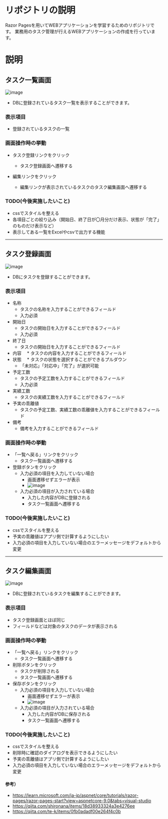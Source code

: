 # リポジトリの説明
Razor Pagesを用いてWEBアプリケーションを学習するためのリポジトリです。
業務用のタスク管理が行えるWEBアプリケーションの作成を行っています。

# 説明
## タスク一覧画面
![image](https://github.com/user-attachments/assets/c5ae5c38-fec5-450e-a00e-7ffe328135d6)

* DBに登録されているタスク一覧を表示することができます。
### 表示項目
* 登録されているタスクの一覧

### 画面操作時の挙動
* タスク登録リンクをクリック
   * タスク登録画面へ遷移する
 
* 編集リンクをクリック
   * 編集リンクが表示されているタスクのタスク編集画面へ遷移する
 
### TODO(今後実施したいこと)
* cssでスタイルを整える
* 各項目ごとの絞り込み（開始日、終了日が〇月分だけ表示、状態が「完了」のものだけ表示など）
* 表示してある一覧をExcelやcsvで出力する機能
----
## タスク登録画面
![image](https://github.com/user-attachments/assets/b7f6b507-1da9-4adf-bffa-4b378fd97ace)

* DBにタスクを登録することができます。
### 表示項目
* 名称
  * タスクの名称を入力することができるフィールド
  * 入力必須 
* 開始日
  * タスクの開始日を入力することができるフィールド
  * 入力必須
* 終了日
  * タスクの開始日を入力することができるフィールド
* 内容
　* タスクの内容を入力することができるフィールド
* 状態
　* タスクの状態を選択することができるプルダウン
  * 「未対応」「対応中」「完了」が選択可能
* 予定工数
  * タスクの予定工数を入力することができるフィールド
  * 入力必須
* 実績工数
  * タスクの実績工数を入力することができるフィールド
* 予実の乖離値
  * タスクの予定工数、実績工数の乖離値を入力することができるフィールド
* 備考
  * 備考を入力することができるフィールド 

### 画面操作時の挙動
* 「一覧へ戻る」リンクをクリック
  * タスク一覧画面へ遷移する
* 登録ボタンをクリック
  * 入力必須の項目を入力していない場合
    * 画面遷移せずエラーが表示
    * ![image](https://github.com/user-attachments/assets/5de44884-ae50-4bf3-b717-b9e0cfddf1bf)
  * 入力必須の項目が入力されている場合
    * 入力した内容がDBに登録される
    * タスク一覧画面へ遷移する
   
### TODO(今後実施したいこと)
* cssでスタイルを整える
* 予実の乖離値はアプリ側で計算するようにしたい
* 入力必須の項目を入力していない場合のエラーメッセージをデフォルトから変更
---- 
## タスク編集画面
![image](https://github.com/user-attachments/assets/6f7021fb-1562-4112-b79a-3f7c5cc6c40d)

* DBに登録されているタスクを編集することができます。
### 表示項目
* タスク登録画面とほぼ同じ
* フィールドなどは対象のタスクのデータが表示される

### 画面操作時の挙動
* 「一覧へ戻る」リンクをクリック
  * タスク一覧画面へ遷移する
* 削除ボタンをクリック
  * タスクが削除される
  * タスク一覧画面へ遷移する
* 保存ボタンをクリック
  * 入力必須の項目を入力していない場合
    * 画面遷移せずエラーが表示
    * ![image](https://github.com/user-attachments/assets/5de44884-ae50-4bf3-b717-b9e0cfddf1bf)
  * 入力必須の項目が入力されている場合
    * 入力した内容がDBに保存される
    * タスク一覧画面へ遷移する
   
### TODO(今後実施したいこと)
* cssでスタイルを整える
* 削除時に確認のダイアログを表示できるようにしたい
* 予実の乖離値はアプリ側で計算するようにしたい
* 入力必須の項目を入力していない場合のエラーメッセージをデフォルトから変更

#### 参考）
* https://learn.microsoft.com/ja-jp/aspnet/core/tutorials/razor-pages/razor-pages-start?view=aspnetcore-9.0&tabs=visual-studio
* https://qiita.com/shironana/items/18d38933324a3e4276ee
* https://qiita.com/te-k/items/0fb0adadf00e264f4c0b
